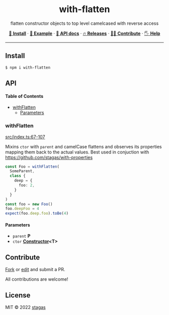 <h1 align="center">with-flatten</h1>

<p align="center">
flatten constructor objects to top level camelcased with reverse access
</p>

<p align="center">
   <a href="#install">        🔧 <strong>Install</strong></a>
 · <a href="#example">        🧩 <strong>Example</strong></a>
 · <a href="#api">            📜 <strong>API docs</strong></a>
 · <a href="https://github.com/stagas/with-flatten/releases"> 🔥 <strong>Releases</strong></a>
 · <a href="#contribute">     💪🏼 <strong>Contribute</strong></a>
 · <a href="https://github.com/stagas/with-flatten/issues">   🖐️ <strong>Help</strong></a>
</p>

***

## Install

```sh
$ npm i with-flatten
```

## API

<!-- Generated by documentation.js. Update this documentation by updating the source code. -->

#### Table of Contents

*   [withFlatten](#withflatten)
    *   [Parameters](#parameters)

### withFlatten

[src/index.ts:67-107](https://github.com/stagas/with-flatten/blob/2c44989edbbcae0b031c1d65100310589b2cb081/src/index.ts#L67-L107 "Source code on GitHub")

Mixins `ctor` with `parent` and camelCase flattens
and observes its properties mapping them back to the actual values.
Best used in conjuction with <https://github.com/stagas/with-properties>

```ts
const Foo = withFlatten(
  SomeParent,
  class {
    deep = {
      foo: 2,
    }
  }
)
const foo = new Foo()
foo.deepFoo = 4
expect(foo.deep.foo).toBe(4)
```

#### Parameters

*   `parent` **P**&#x20;
*   `ctor` **[Constructor](https://developer.mozilla.org/docs/Web/JavaScript/Reference/Global_Objects/Object/constructor)\<T>**&#x20;

## Contribute

[Fork](https://github.com/stagas/with-flatten/fork) or
[edit](https://github.dev/stagas/with-flatten) and submit a PR.

All contributions are welcome!

## License

MIT © 2022
[stagas](https://github.com/stagas)
